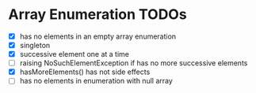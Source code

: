# Array Enumeration TODOs


- [x] has no elements in an empty array enumeration
- [x] singleton
- [x] successive element one at a time
- [ ] raising NoSuchElementException if has no more successive elements
- [x] hasMoreElements() has not side effects 
- [ ] has no elements in enumeration with null array